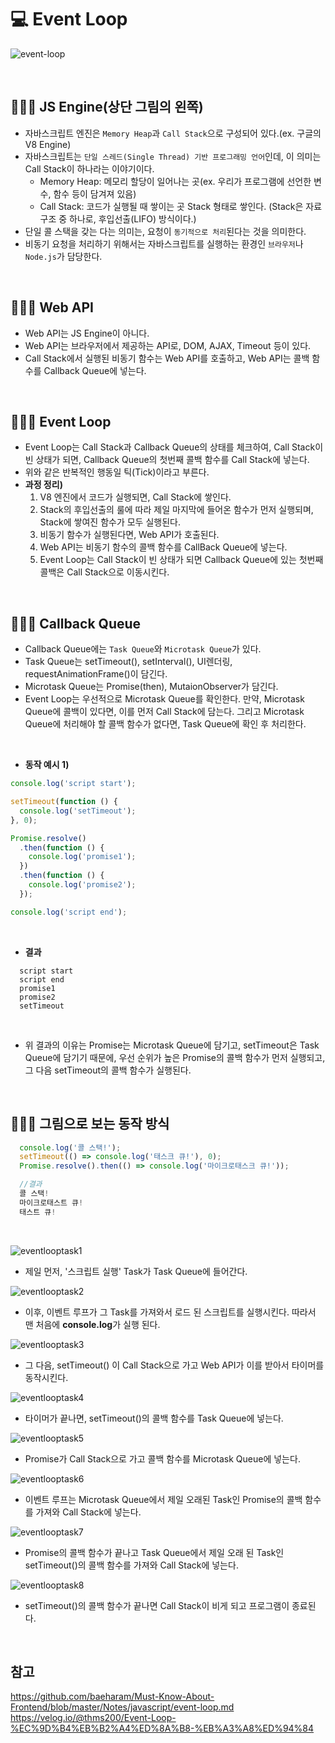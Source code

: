 # 💻 Event Loop

![event-loop](https://user-images.githubusercontent.com/64779472/116123381-e7c02c80-a6fd-11eb-859b-f5375b051f01.PNG)

<br />

## 👨🏻‍💻 JS Engine(상단 그림의 왼쪽)

- 자바스크립트 엔진은 `Memory Heap`과 `Call Stack`으로 구성되어 있다.(ex. 구글의 V8 Engine)
- 자바스크립트는 `단일 스레드(Single Thread) 기반 프로그래밍 언어`인데, 이 의미는 Call Stack이 하나라는 이야기이다.
  - Memory Heap: 메모리 할당이 일어나는 곳(ex. 우리가 프로그램에 선언한 변수, 함수 등이 담겨져 있음)
  - Call Stack: 코드가 실행될 때 쌓이는 곳 Stack 형태로 쌓인다. (Stack은 자료구조 중 하나로, 후입선출(LIFO) 방식이다.)
- 단일 콜 스택을 갖는 다는 의미는, 요청이 `동기적으로 처리`된다는 것을 의미한다.
- 비동기 요청을 처리하기 위해서는 자바스크립트를 실행하는 환경인 `브라우저`나 `Node.js`가 담당한다.

<br />

## 👨🏻‍💻 Web API

- Web API는 JS Engine이 아니다.
- Web API는 브라우저에서 제공하는 API로, DOM, AJAX, Timeout 등이 있다.
- Call Stack에서 실행된 비동기 함수는 Web API를 호출하고, Web API는 콜백 함수를 Callback Queue에 넣는다.

<br />

## 👨🏻‍💻 Event Loop

- Event Loop는 Call Stack과 Callback Queue의 상태를 체크하여, Call Stack이 빈 상태가 되면, Callback Queue의 첫번째 콜백 함수를 Call Stack에 넣는다.
- 위와 같은 반복적인 행동일 틱(Tick)이라고 부른다.
- **과정 정리)**
  1. V8 엔진에서 코드가 실행되면, Call Stack에 쌓인다.
  2. Stack의 후입선출의 룰에 따라 제일 마지막에 들어온 함수가 먼저 실행되며, Stack에 쌓여진 함수가 모두 실행된다.
  3. 비동기 함수가 실행된다면, Web API가 호출된다.
  4. Web API는 비동기 함수의 콜백 함수를 CallBack Queue에 넣는다.
  5. Event Loop는 Call Stack이 빈 상태가 되면 Callback Queue에 있는 첫번째 콜백은 Call Stack으로 이동시킨다.

<br />

## 👨🏻‍💻 Callback Queue

- Callback Queue에는 `Task Queue`와 `Microtask Queue`가 있다.
- Task Queue는 setTimeout(), setInterval(), UI렌더링, requestAnimationFrame()이 담긴다.
- Microtask Queue는 Promise(then), MutaionObserver가 담긴다.
- Event Loop는 우선적으로 Microtask Queue를 확인한다. 만약, Microtask Queue에 콜백이 있다면, 이를 먼저 Call Stack에 담는다. 그리고 Microtask Queue에 처리해야 할 콜백 함수가 없다면, Task Queue에 확인 후 처리한다.

<br />

- **동작 예시 1)**

```js
console.log('script start');

setTimeout(function () {
  console.log('setTimeout');
}, 0);

Promise.resolve()
  .then(function () {
    console.log('promise1');
  })
  .then(function () {
    console.log('promise2');
  });

console.log('script end');
```

<br />

- **결과**

```
  script start
  script end
  promise1
  promise2
  setTimeout
```

<br />

- 위 결과의 이유는 Promise는 Microtask Queue에 담기고, setTimeout은 Task Queue에 담기기 때문에, 우선 순위가 높은 Promise의 콜백 함수가 먼저 실행되고, 그 다음 setTimeout의 콜백 함수가 실행된다.

<br />

## 👨🏻‍💻 그림으로 보는 동작 방식

```js
  console.log('콜 스택!');
  setTimeout(() => console.log('태스크 큐!'), 0);
  Promise.resolve().then(() => console.log('마이크로태스크 큐!'));

  //결과
  콜 스택!
  마이크로태스트 큐!
  태스트 큐!
```

<br />

![eventlooptask1](https://user-images.githubusercontent.com/64779472/116126402-92861a00-a701-11eb-9965-1695d35eda8a.png)

- 제일 먼저, '스크립트 실행' Task가 Task Queue에 들어간다.

![eventlooptask2](https://user-images.githubusercontent.com/64779472/116126407-93b74700-a701-11eb-80a1-78a2b7476d48.png)

- 이후, 이벤트 루프가 그 Task를 가져와서 로드 된 스크립트를 실행시킨다. 따라서 맨 처음에 **console.log**가 실행 된다.

![eventlooptask3](https://user-images.githubusercontent.com/64779472/116126408-93b74700-a701-11eb-9e8d-6dbc6b8f77d5.png)

- 그 다음, setTimeout() 이 Call Stack으로 가고 Web API가 이를 받아서 타이머를 동작시킨다.

![eventlooptask4](https://user-images.githubusercontent.com/64779472/116126412-944fdd80-a701-11eb-970c-5a147c91f2c2.png)

- 타이머가 끝나면, setTimeout()의 콜백 함수를 Task Queue에 넣는다.

![eventlooptask5](https://user-images.githubusercontent.com/64779472/116126414-944fdd80-a701-11eb-9ee2-9f639c9a126f.png)

- Promise가 Call Stack으로 가고 콜백 함수를 Microtask Queue에 넣는다.

![eventlooptask6](https://user-images.githubusercontent.com/64779472/116126415-94e87400-a701-11eb-81bb-6fa5592f8253.png)

- 이벤트 루프는 Microtask Queue에서 제일 오래된 Task인 Promise의 콜백 함수를 가져와 Call Stack에 넣는다.

![eventlooptask7](https://user-images.githubusercontent.com/64779472/116126417-95810a80-a701-11eb-9bb0-0b92e38603b6.png)

- Promise의 콜백 함수가 끝나고 Task Queue에서 제일 오래 된 Task인 setTimeout()의 콜백 함수를 가져와 Call Stack에 넣는다.

![eventlooptask8](https://user-images.githubusercontent.com/64779472/116126419-95810a80-a701-11eb-8de9-19ae91d34d07.png)

- setTimeout()의 콜백 함수가 끝나면 Call Stack이 비게 되고 프로그램이 종료된다.

<br />

## 참고

https://github.com/baeharam/Must-Know-About-Frontend/blob/master/Notes/javascript/event-loop.md <br /> https://velog.io/@thms200/Event-Loop-%EC%9D%B4%EB%B2%A4%ED%8A%B8-%EB%A3%A8%ED%94%84 <br />
